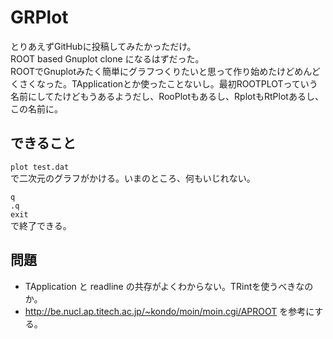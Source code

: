GRPlot
======

とりあえずGitHubに投稿してみたかっただけ。  
ROOT based Gnuplot clone になるはずだった。  
ROOTでGnuplotみたく簡単にグラフつくりたいと思って作り始めたけどめんどくさくなった。TApplicationとか使ったことないし。最初ROOTPLOTっていう名前にしてたけどもうあるようだし、RooPlotもあるし、RplotもRtPlotあるし、この名前に。  

できること
----
`plot test.dat`  
で二次元のグラフがかける。いまのところ、何もいじれない。

`q`  
`.q`  
`exit`  
で終了できる。

## 問題
- TApplication と readline の共存がよくわからない。TRintを使うべきなのか。
- <http://be.nucl.ap.titech.ac.jp/~kondo/moin/moin.cgi/APROOT> を参考にする。




